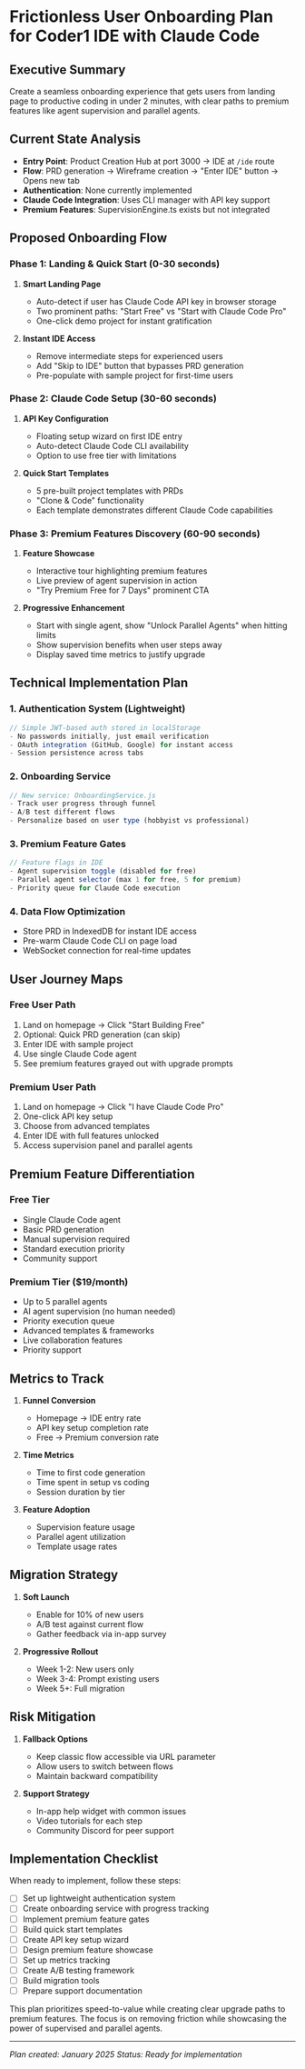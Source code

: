 # Frictionless User Onboarding Plan for Coder1 IDE with Claude Code

## Executive Summary
Create a seamless onboarding experience that gets users from landing page to productive coding in under 2 minutes, with clear paths to premium features like agent supervision and parallel agents.

## Current State Analysis
- **Entry Point**: Product Creation Hub at port 3000 → IDE at `/ide` route
- **Flow**: PRD generation → Wireframe creation → "Enter IDE" button → Opens new tab
- **Authentication**: None currently implemented
- **Claude Code Integration**: Uses CLI manager with API key support
- **Premium Features**: SupervisionEngine.ts exists but not integrated

## Proposed Onboarding Flow

### Phase 1: Landing & Quick Start (0-30 seconds)
1. **Smart Landing Page**
   - Auto-detect if user has Claude Code API key in browser storage
   - Two prominent paths: "Start Free" vs "Start with Claude Code Pro"
   - One-click demo project for instant gratification

2. **Instant IDE Access**
   - Remove intermediate steps for experienced users
   - Add "Skip to IDE" button that bypasses PRD generation
   - Pre-populate with sample project for first-time users

### Phase 2: Claude Code Setup (30-60 seconds)
1. **API Key Configuration**
   - Floating setup wizard on first IDE entry
   - Auto-detect Claude Code CLI availability
   - Option to use free tier with limitations

2. **Quick Start Templates**
   - 5 pre-built project templates with PRDs
   - "Clone & Code" functionality
   - Each template demonstrates different Claude Code capabilities

### Phase 3: Premium Features Discovery (60-90 seconds)
1. **Feature Showcase**
   - Interactive tour highlighting premium features
   - Live preview of agent supervision in action
   - "Try Premium Free for 7 Days" prominent CTA

2. **Progressive Enhancement**
   - Start with single agent, show "Unlock Parallel Agents" when hitting limits
   - Show supervision benefits when user steps away
   - Display saved time metrics to justify upgrade

## Technical Implementation Plan

### 1. Authentication System (Lightweight)
```javascript
// Simple JWT-based auth stored in localStorage
- No passwords initially, just email verification
- OAuth integration (GitHub, Google) for instant access
- Session persistence across tabs
```

### 2. Onboarding Service
```javascript
// New service: OnboardingService.js
- Track user progress through funnel
- A/B test different flows
- Personalize based on user type (hobbyist vs professional)
```

### 3. Premium Feature Gates
```javascript
// Feature flags in IDE
- Agent supervision toggle (disabled for free)
- Parallel agent selector (max 1 for free, 5 for premium)
- Priority queue for Claude Code execution
```

### 4. Data Flow Optimization
- Store PRD in IndexedDB for instant IDE access
- Pre-warm Claude Code CLI on page load
- WebSocket connection for real-time updates

## User Journey Maps

### Free User Path
1. Land on homepage → Click "Start Building Free"
2. Optional: Quick PRD generation (can skip)
3. Enter IDE with sample project
4. Use single Claude Code agent
5. See premium features grayed out with upgrade prompts

### Premium User Path
1. Land on homepage → Click "I have Claude Code Pro"
2. One-click API key setup
3. Choose from advanced templates
4. Enter IDE with full features unlocked
5. Access supervision panel and parallel agents

## Premium Feature Differentiation

### Free Tier
- Single Claude Code agent
- Basic PRD generation
- Manual supervision required
- Standard execution priority
- Community support

### Premium Tier ($19/month)
- Up to 5 parallel agents
- AI agent supervision (no human needed)
- Priority execution queue
- Advanced templates & frameworks
- Live collaboration features
- Priority support

## Metrics to Track
1. **Funnel Conversion**
   - Homepage → IDE entry rate
   - API key setup completion rate
   - Free → Premium conversion rate

2. **Time Metrics**
   - Time to first code generation
   - Time spent in setup vs coding
   - Session duration by tier

3. **Feature Adoption**
   - Supervision feature usage
   - Parallel agent utilization
   - Template usage rates

## Migration Strategy
1. **Soft Launch**
   - Enable for 10% of new users
   - A/B test against current flow
   - Gather feedback via in-app survey

2. **Progressive Rollout**
   - Week 1-2: New users only
   - Week 3-4: Prompt existing users
   - Week 5+: Full migration

## Risk Mitigation
1. **Fallback Options**
   - Keep classic flow accessible via URL parameter
   - Allow users to switch between flows
   - Maintain backward compatibility

2. **Support Strategy**
   - In-app help widget with common issues
   - Video tutorials for each step
   - Community Discord for peer support

## Implementation Checklist
When ready to implement, follow these steps:

- [ ] Set up lightweight authentication system
- [ ] Create onboarding service with progress tracking
- [ ] Implement premium feature gates
- [ ] Build quick start templates
- [ ] Create API key setup wizard
- [ ] Design premium feature showcase
- [ ] Set up metrics tracking
- [ ] Create A/B testing framework
- [ ] Build migration tools
- [ ] Prepare support documentation

This plan prioritizes speed-to-value while creating clear upgrade paths to premium features. The focus is on removing friction while showcasing the power of supervised and parallel agents.

---
*Plan created: January 2025*
*Status: Ready for implementation*
